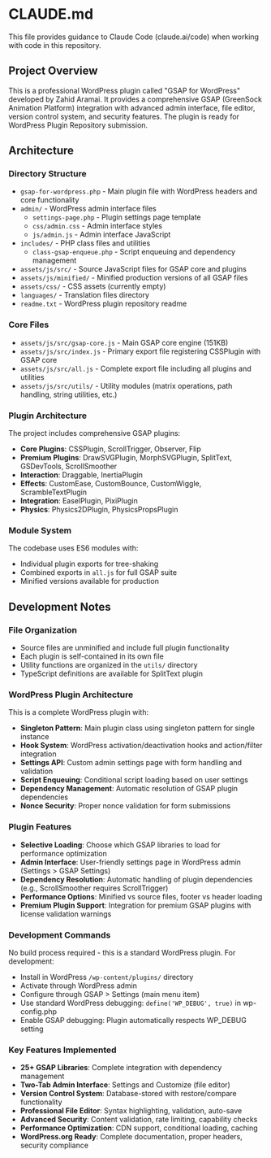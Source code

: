 # CLAUDE.md

This file provides guidance to Claude Code (claude.ai/code) when working with code in this repository.

## Project Overview

This is a professional WordPress plugin called "GSAP for WordPress" developed by Zahid Aramai. It provides a comprehensive GSAP (GreenSock Animation Platform) integration with advanced admin interface, file editor, version control system, and security features. The plugin is ready for WordPress Plugin Repository submission.

## Architecture

### Directory Structure
- `gsap-for-wordpress.php` - Main plugin file with WordPress headers and core functionality
- `admin/` - WordPress admin interface files
  - `settings-page.php` - Plugin settings page template
  - `css/admin.css` - Admin interface styles
  - `js/admin.js` - Admin interface JavaScript
- `includes/` - PHP class files and utilities
  - `class-gsap-enqueue.php` - Script enqueuing and dependency management
- `assets/js/src/` - Source JavaScript files for GSAP core and plugins
- `assets/js/minified/` - Minified production versions of all GSAP files
- `assets/css/` - CSS assets (currently empty)
- `languages/` - Translation files directory
- `readme.txt` - WordPress plugin repository readme

### Core Files
- `assets/js/src/gsap-core.js` - Main GSAP core engine (151KB)
- `assets/js/src/index.js` - Primary export file registering CSSPlugin with GSAP core
- `assets/js/src/all.js` - Complete export file including all plugins and utilities
- `assets/js/src/utils/` - Utility modules (matrix operations, path handling, string utilities, etc.)

### Plugin Architecture
The project includes comprehensive GSAP plugins:
- **Core Plugins**: CSSPlugin, ScrollTrigger, Observer, Flip
- **Premium Plugins**: DrawSVGPlugin, MorphSVGPlugin, SplitText, GSDevTools, ScrollSmoother
- **Interaction**: Draggable, InertiaPlugin
- **Effects**: CustomEase, CustomBounce, CustomWiggle, ScrambleTextPlugin
- **Integration**: EaselPlugin, PixiPlugin
- **Physics**: Physics2DPlugin, PhysicsPropsPlugin

### Module System
The codebase uses ES6 modules with:
- Individual plugin exports for tree-shaking
- Combined exports in `all.js` for full GSAP suite
- Minified versions available for production

## Development Notes

### File Organization
- Source files are unminified and include full plugin functionality
- Each plugin is self-contained in its own file
- Utility functions are organized in the `utils/` directory
- TypeScript definitions are available for SplitText plugin

### WordPress Plugin Architecture
This is a complete WordPress plugin with:
- **Singleton Pattern**: Main plugin class using singleton pattern for single instance
- **Hook System**: WordPress activation/deactivation hooks and action/filter integration
- **Settings API**: Custom admin settings page with form handling and validation
- **Script Enqueuing**: Conditional script loading based on user settings
- **Dependency Management**: Automatic resolution of GSAP plugin dependencies
- **Nonce Security**: Proper nonce validation for form submissions

### Plugin Features
- **Selective Loading**: Choose which GSAP libraries to load for performance optimization
- **Admin Interface**: User-friendly settings page in WordPress admin (Settings > GSAP Settings)
- **Dependency Resolution**: Automatic handling of plugin dependencies (e.g., ScrollSmoother requires ScrollTrigger)
- **Performance Options**: Minified vs source files, footer vs header loading
- **Premium Plugin Support**: Integration for premium GSAP plugins with license validation warnings

### Development Commands
No build process required - this is a standard WordPress plugin. For development:
- Install in WordPress `/wp-content/plugins/` directory
- Activate through WordPress admin
- Configure through GSAP > Settings (main menu item)
- Use standard WordPress debugging: `define('WP_DEBUG', true)` in wp-config.php
- Enable GSAP debugging: Plugin automatically respects WP_DEBUG setting

### Key Features Implemented
- **25+ GSAP Libraries**: Complete integration with dependency management
- **Two-Tab Admin Interface**: Settings and Customize (file editor)
- **Version Control System**: Database-stored with restore/compare functionality
- **Professional File Editor**: Syntax highlighting, validation, auto-save
- **Advanced Security**: Content validation, rate limiting, capability checks
- **Performance Optimization**: CDN support, conditional loading, caching
- **WordPress.org Ready**: Complete documentation, proper headers, security compliance